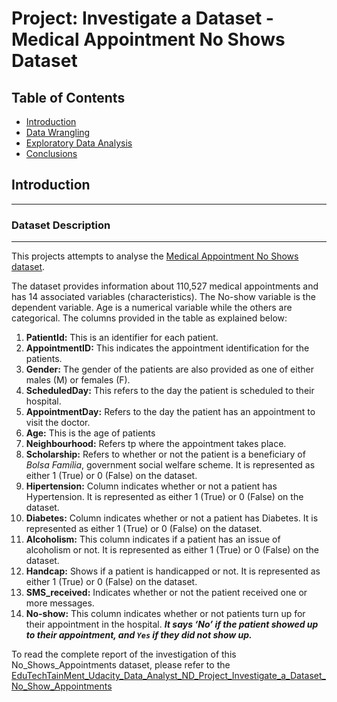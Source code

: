# Project: Investigate a Dataset - Medical Appointment No Shows Dataset

## Table of Contents
<ul>
<li><a href="#intro">Introduction</a></li>
<li><a href="#wrangling">Data Wrangling</a></li>
<li><a href="#eda">Exploratory Data Analysis</a></li>
<li><a href="#conclusions">Conclusions</a></li>
</ul>


<a id='intro'></a>
## Introduction

<hr>

### Dataset Description 

<hr>

This projects attempts to analyse the [Medical Appointment No Shows dataset](https://www.kaggle.com/datasets/joniarroba/noshowappointments).


The dataset provides information about 110,527 medical appointments and has 14 associated variables (characteristics). The No-show variable is the dependent variable. Age is a numerical variable while the others are categorical. The columns provided in the table as explained below:

1. __PatientId:__ This is an identifier for each patient.
2. __AppointmentID:__ This indicates the appointment identification for the patients.
3. __Gender:__ The gender of the patients are also provided as one of either males (M) or females (F).
4. __ScheduledDay:__ This refers to the day the patient is scheduled to their hospital.
5. __AppointmentDay:__ Refers to the day the patient has an appointment to visit the doctor.
6. __Age:__ This is the age of patients
7. __Neighbourhood:__ Refers tp where the appointment takes place.
8. __Scholarship:__ Refers to whether or not the patient is a beneficiary of _Bolsa Família_, government social welfare scheme. It is represented as either 1 (True) or 0 (False) on the dataset. 
9. __Hipertension:__ Column indicates whether or not a patient has Hypertension. It is represented as either 1 (True) or 0 (False) on the dataset.
10. __Diabetes:__ Column indicates whether or not a patient has Diabetes. It is represented as either 1 (True) or 0 (False) on the dataset.
11. __Alcoholism:__ This column indicates if a patient has an issue of alcoholism or not. It is represented as either 1 (True) or 0 (False) on the dataset.
12. __Handcap:__ Shows if a patient is handicapped or not. It is represented as either 1 (True) or 0 (False) on the dataset.
13. __SMS_received:__ Indicates whether or not the patient received one or more messages.
14. __No-show:__ This column indicates whether or not patients turn up for their appointment in the hospital. ___It says ‘No’ if the patient showed up to their appointment, and `Yes` if they did not show up.___


To read the complete report of the investigation of this No_Shows_Appointments dataset, please refer to the [EduTechTainMent_Udacity_Data_Analyst_ND_Project_Investigate_a_Dataset_No_Show_Appointments](https://github.com/Waga43/EduTechTainMent_Udacity_Data_Analyst_ND_Project_Investigate_a_Dataset/blob/main/Investigate_a_Dataset_No_Show_Appointments.ipynb)
